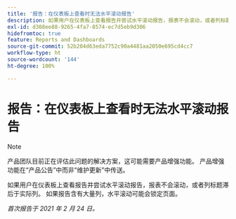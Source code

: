 ```yaml
---
title: '报告：在仪表板上查看时无法水平滚动报告'
description: 如果用户在仪表板上查看报告并尝试水平滚动报告，报表不会滚动，或者列标题滞后于实际列。 如果报告含有大量列，水平滚动可能会锁定页面。
exl-id: d308ee88-9265-4fa7-8574-ec7d5eb9d306
hidefromtoc: true
feature: Reports and Dashboards
source-git-commit: 52b204d63eda7752c90a4481aa2050e695cd4cc7
workflow-type: ht
source-wordcount: '144'
ht-degree: 100%

---
```


# 报告：在仪表板上查看时无法水平滚动报告

>[!NOTE]
>
>产品团队目前正在评估此问题的解决方案，这可能需要产品增强功能。 产品增强功能在“产品公告”中而非“维护更新”中传送。

如果用户在仪表板上查看报告并尝试水平滚动报告，报表不会滚动，或者列标题滞后于实际列。 如果报告含有大量列，水平滚动可能会锁定页面。

_首次报告于 2021 年 2 月 24 日。_
